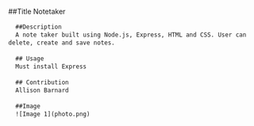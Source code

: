  ##Title 
      Notetaker
      
      ##Description 
      A note taker built using Node.js, Express, HTML and CSS. User can delete, create and save notes. 

      ## Usage 
      Must install Express

      ## Contribution 
      Allison Barnard
      
      ##Image
      ![Image 1](photo.png)
